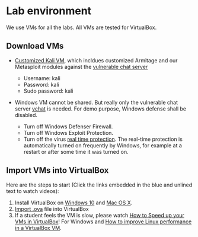 # Lab environment
We use VMs for all the labs. All VMs are tested for VirtualBox.

## Download VMs
- <a href="[https://www.cs.uml.edu/~xinwenfu/VMs/Kali-CR-25G.ova](https://www.cs.uml.edu/~xinwenfu/VMs/Kali-40G-2025.ova)">Customized Kali VM</a>, which incldues customized Armitage and our Metasploit modules against the <a href="https://github.com/xinwenfu/vchat">vulnerable chat server</a>
  - Username: kali
  - Password: kali
  - Sudo password: kali

- Windows VM cannot be shared. But really only the vulnerable chat server <a href="https://github.com/xinwenfu/vchat">vchat</a> is needed. For demo purpose, Windows defense shall be disabled.
  - Turn off Windows Defenser Firewall.
  - Turn off Windows Exploit Protection.
  - Turn off the virus <a href="https://support.microsoft.com/en-us/windows/turn-off-defender-antivirus-protection-in-windows-security-99e6004f-c54c-8509-773c-a4d776b77960">real time protection</a>. The real-time protection is automatically turned on frequently by Windows, for example at a restart or after some time it was turned on.

## Import VMs into VirtualBox
Here are the steps to start (Click the links embedded in the blue and unlined text to watch videos):
1.	Install VirtualBox on [Windows 10](https://www.youtube.com/watch?v=8mns5yqMfZk) and [Mac OS X](https://www.youtube.com/watch?v=lEvM-No4eQo).
2.	[Import .ova](https://youtu.be/us5N0X75v-o) file into VirtualBox
3.	If a student feels the VM is slow, please watch [How to Speed up your VMs in VirtualBox](https://www.youtube.com/watch?v=2z7icd0vm0M)! For Windows and [How to improve Linux performance in a VirtualBox VM](https://www.youtube.com/watch?v=tbF8jNjD_IE).
